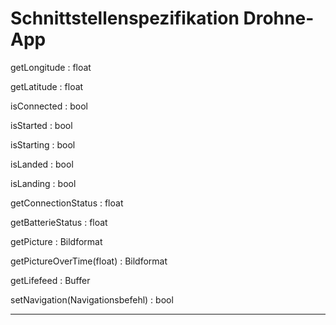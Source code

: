 # Schnittstellenspezifikation Drohne-App
getLongitude : float

getLatitude : float

isConnected : bool

isStarted : bool

isStarting : bool

isLanded : bool

isLanding : bool

getConnectionStatus : float

getBatterieStatus : float

getPicture : Bildformat

getPictureOverTime(float) : Bildformat

getLifefeed : Buffer

setNavigation(Navigationsbefehl) : bool

---